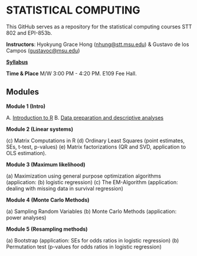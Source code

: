 # STATISTICAL COMPUTING


This GitHub serves as a repository for the statistical computing courses STT 802 and EPI-853b.

**Instructors**: Hyokyung Grace Hong (nhung@stt.msu.edu) & Gustavo de los Campos (gustavoc@msu.edu)

**[Syllabus](https://www.dropbox.com/s/gyv8h4d02x4hb64/EPI_STT_Computing_Syllabus.docx?dl=0)**

**Time & Place** M/W 	3:00 PM - 4:20 PM. E109 Fee Hall.



## Modules


**Module 1 (Intro)**

  A.	[Introduction to R](https://github.com/QuantGen/RIntro)
  B.	[Data preparation and descriptive analyses]()   

**Module 2 (Linear systems)**

  (c)	Matrix Computations in R
  (d)	Ordinary Least Squares (point estimates, SEs, t-test, p-values)
  (e)	Matrix factorizations (QR and SVD, application to OLS estimation).

**Module 3 (Maximum likelihood)**

  (a)	Maximization using general purpose optimization algorithms (application: 
  (b)	logistic regression)
  (c)	The EM-Algorithm (application: dealing with missing data in survival regression)

**Module 4 (Monte Carlo Methods)**

  (a)	Sampling Random Variables
  (b)	Monte Carlo Methods (application: power analyses)

**Module 5 (Resampling methods)**

  (a)	Bootstrap (application: SEs for odds ratios in logistic regression)
  (b)	Permutation test (p-values for odds ratios in logistic regression)



